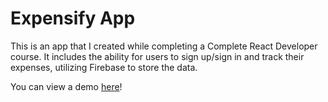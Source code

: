# Expensify App

This is an app that I created while completing a Complete React Developer course. It includes the ability for users to sign up/sign in and track their expenses, utilizing Firebase to store the data.

You can view a demo [here](https://react-expensifyapp.herokuapp.com/)!
